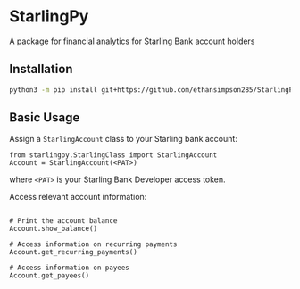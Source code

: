 # StarlingPy
A package for financial analytics for Starling Bank account holders

## Installation
```bash
python3 -m pip install git+https://github.com/ethansimpson285/StarlingPy
```

## Basic Usage
Assign a `StarlingAccount` class to your Starling bank account:
```python3
from starlingpy.StarlingClass import StarlingAccount
Account = StarlingAccount(<PAT>)
```
where `<PAT>` is your Starling Bank Developer access token.

Access relevant account information:
```python3

# Print the account balance
Account.show_balance()

# Access information on recurring payments
Account.get_recurring_payments()

# Access information on payees
Account.get_payees()
```
